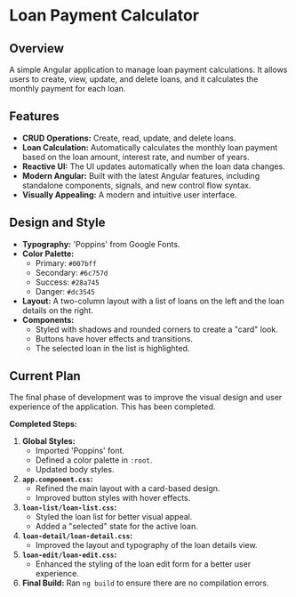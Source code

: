 # Loan Payment Calculator

## Overview

A simple Angular application to manage loan payment calculations. It allows users to create, view, update, and delete loans, and it calculates the monthly payment for each loan.

## Features

*   **CRUD Operations:** Create, read, update, and delete loans.
*   **Loan Calculation:** Automatically calculates the monthly loan payment based on the loan amount, interest rate, and number of years.
*   **Reactive UI:** The UI updates automatically when the loan data changes.
*   **Modern Angular:** Built with the latest Angular features, including standalone components, signals, and new control flow syntax.
*   **Visually Appealing:** A modern and intuitive user interface.

## Design and Style

*   **Typography:** 'Poppins' from Google Fonts.
*   **Color Palette:**
    *   Primary: `#007bff`
    *   Secondary: `#6c757d`
    *   Success: `#28a745`
    *   Danger: `#dc3545`
*   **Layout:** A two-column layout with a list of loans on the left and the loan details on the right.
*   **Components:**
    *   Styled with shadows and rounded corners to create a "card" look.
    *   Buttons have hover effects and transitions.
    *   The selected loan in the list is highlighted.

## Current Plan

The final phase of development was to improve the visual design and user experience of the application. This has been completed.

**Completed Steps:**

1.  **Global Styles:**
    *   Imported 'Poppins' font.
    *   Defined a color palette in `:root`.
    *   Updated body styles.
2.  **`app.component.css`:**
    *   Refined the main layout with a card-based design.
    *   Improved button styles with hover effects.
3.  **`loan-list/loan-list.css`:**
    *   Styled the loan list for better visual appeal.
    *   Added a "selected" state for the active loan.
4.  **`loan-detail/loan-detail.css`:**
    *   Improved the layout and typography of the loan details view.
5.  **`loan-edit/loan-edit.css`:**
    *   Enhanced the styling of the loan edit form for a better user experience.
6.  **Final Build:** Ran `ng build` to ensure there are no compilation errors.
